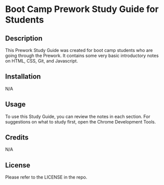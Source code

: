 # Boot Camp Prework Study Guide for Students

## Description

This Prework Study Guide was created for boot camp students who are going through the Prework.  It contains some very basic introductory notes on HTML, CSS, Git, and Javascript.

## Installation

N/A

## Usage

To use this Study Guide, you can review the notes in each section.  For suggestions on what to study first, open the Chrome Development Tools.

## Credits

N/A

## License

Please refer to the LICENSE in the repo.
